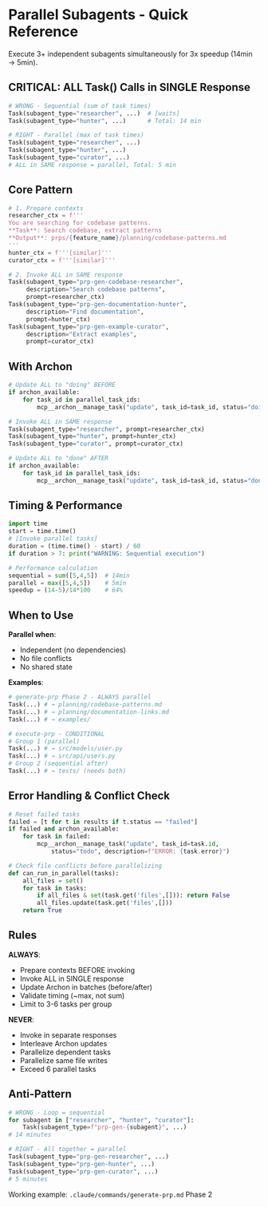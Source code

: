 # Parallel Subagents - Quick Reference

Execute 3+ independent subagents simultaneously for 3x speedup (14min → 5min).

## CRITICAL: ALL Task() Calls in SINGLE Response

```python
# WRONG - Sequential (sum of task times)
Task(subagent_type="researcher", ...)  # [waits]
Task(subagent_type="hunter", ...)      # Total: 14 min

# RIGHT - Parallel (max of task times)
Task(subagent_type="researcher", ...)
Task(subagent_type="hunter", ...)
Task(subagent_type="curator", ...)
# ALL in SAME response = parallel, Total: 5 min
```

## Core Pattern

```python
# 1. Prepare contexts
researcher_ctx = f'''
You are searching for codebase patterns.
**Task**: Search codebase, extract patterns
**Output**: prps/{feature_name}/planning/codebase-patterns.md
'''
hunter_ctx = f'''[similar]'''
curator_ctx = f'''[similar]'''

# 2. Invoke ALL in SAME response
Task(subagent_type="prp-gen-codebase-researcher",
     description="Search codebase patterns",
     prompt=researcher_ctx)
Task(subagent_type="prp-gen-documentation-hunter",
     description="Find documentation",
     prompt=hunter_ctx)
Task(subagent_type="prp-gen-example-curator",
     description="Extract examples",
     prompt=curator_ctx)
```

## With Archon

```python
# Update ALL to "doing" BEFORE
if archon_available:
    for task_id in parallel_task_ids:
        mcp__archon__manage_task("update", task_id=task_id, status="doing")

# Invoke ALL in SAME response
Task(subagent_type="researcher", prompt=researcher_ctx)
Task(subagent_type="hunter", prompt=hunter_ctx)
Task(subagent_type="curator", prompt=curator_ctx)

# Update ALL to "done" AFTER
if archon_available:
    for task_id in parallel_task_ids:
        mcp__archon__manage_task("update", task_id=task_id, status="done")
```


## Timing & Performance

```python
import time
start = time.time()
# [Invoke parallel tasks]
duration = (time.time() - start) / 60
if duration > 7: print("WARNING: Sequential execution")

# Performance calculation
sequential = sum([5,4,5])  # 14min
parallel = max([5,4,5])    # 5min
speedup = (14-5)/14*100    # 64%
```

## When to Use

**Parallel when**:
- Independent (no dependencies)
- No file conflicts
- No shared state

**Examples**:
```python
# generate-prp Phase 2 - ALWAYS parallel
Task(...) # → planning/codebase-patterns.md
Task(...) # → planning/documentation-links.md
Task(...) # → examples/

# execute-prp - CONDITIONAL
# Group 1 (parallel)
Task(...) # → src/models/user.py
Task(...) # → src/api/users.py
# Group 2 (sequential after)
Task(...) # → tests/ (needs both)
```

## Error Handling & Conflict Check

```python
# Reset failed tasks
failed = [t for t in results if t.status == "failed"]
if failed and archon_available:
    for task in failed:
        mcp__archon__manage_task("update", task_id=task.id,
            status="todo", description=f"ERROR: {task.error}")

# Check file conflicts before parallelizing
def can_run_in_parallel(tasks):
    all_files = set()
    for task in tasks:
        if all_files & set(task.get('files',[])): return False
        all_files.update(task.get('files',[]))
    return True
```

## Rules

**ALWAYS**:
- Prepare contexts BEFORE invoking
- Invoke ALL in SINGLE response
- Update Archon in batches (before/after)
- Validate timing (~max, not sum)
- Limit to 3-6 tasks per group

**NEVER**:
- Invoke in separate responses
- Interleave Archon updates
- Parallelize dependent tasks
- Parallelize same file writes
- Exceed 6 parallel tasks

## Anti-Pattern

```python
# WRONG - Loop = sequential
for subagent in ["researcher", "hunter", "curator"]:
    Task(subagent_type=f"prp-gen-{subagent}", ...)
# 14 minutes

# RIGHT - All together = parallel
Task(subagent_type="prp-gen-researcher", ...)
Task(subagent_type="prp-gen-hunter", ...)
Task(subagent_type="prp-gen-curator", ...)
# 5 minutes
```

Working example: `.claude/commands/generate-prp.md` Phase 2
